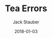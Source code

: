 ---
title: "Tea Errors"
subtitle: "Jack Stauber"
customForwardUrl: "https://www.youtube.com/watch?v=2oCEwvTZf78"
displayImg: "https://img.youtube.com/vi/2oCEwvTZf78/0.jpg"
date: "2018-01-03"
newTab: true 
---